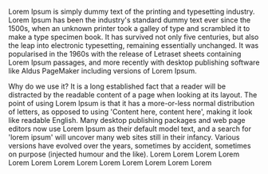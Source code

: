 Lorem Ipsum is simply dummy text of the printing and typesetting industry. Lorem Ipsum has been the industry's 
standard dummy text ever since the 1500s, when an unknown printer took a galley of type and 
scrambled it to make a type specimen book. 
It has survived not only five centuries, but also the leap into electronic typesetting, remaining essentially unchanged. 
It was popularised in the 1960s with the release of 
Letraset sheets containing Lorem Ipsum passages, and more recently 
with desktop publishing software like Aldus PageMaker including versions of Lorem Ipsum.

Why do we use it?
It is a long established fact that a reader will be distracted by the readable content of a 
page when looking at its layout. The point of using Lorem Ipsum is that it has a more-or-less 
normal distribution of letters, as opposed to using 'Content here, content here', 
making it look like readable English. 
Many desktop publishing packages and web page editors now use Lorem Ipsum as their 
default model text, and a search for 'lorem ipsum' 
will uncover many web sites still in their infancy. Various versions have evolved over 
the years, sometimes by accident, sometimes on purpose (injected humour and the like).
Lorem Lorem Lorem Lorem Lorem Lorem Lorem Lorem Lorem Lorem Lorem Lorem Lorem


